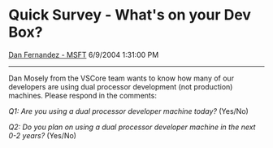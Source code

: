 <div id="page">

# Quick Survey - What's on your Dev Box?

[Dan Fernandez -
MSFT](https://social.msdn.microsoft.com/profile/Dan%20Fernandez%20-%20MSFT)
6/9/2004 1:31:00 PM

-----

<div id="content">

Dan Mosely from the VSCore team wants to know how many of our developers
are using dual processor development (not production) machines. Please
respond in the comments: 

*Q1: Are you using a dual processor developer machine today?* (Yes/No)

*Q2: Do you plan on using a dual processor developer machine in the next
0-2 years?* (Yes/No)

 

</div>

</div>
